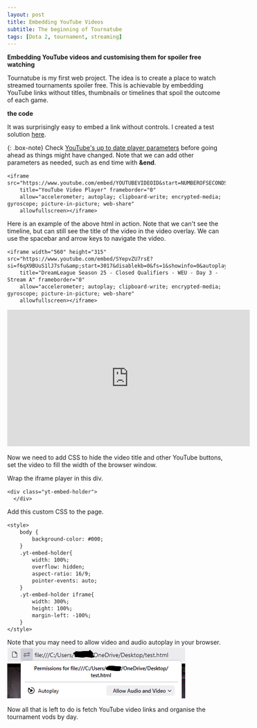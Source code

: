 ```yaml
---
layout: post
title: Embedding YouTube Videos
subtitle: The beginning of Tournatube
tags: [Dota 2, tournament, streaming]
---
```


**Embedding YouTube videos and customising them for spoiler free watching**

Tournatube is my first web project. The idea is to create a place to watch streamed tournaments spoiler free. This is achievable by embedding YouTube links without titles, thumbnails or timelines that spoil the outcome of each game.

**the code**

It was surprisingly easy to embed a link without controls. I created a test solution [here](/tournatube).

{: .box-note}
Check [YouTube's up to date player parameters](https://developers.google.com/youtube/player_parameters) before going ahead as things might have changed. Note that we can add other parameters as needed, such as end time with **&end**.

```
<iframe src="https://www.youtube.com/embed/YOUTUBEVIDEOID&start=NUMBEROFSECONDSFROMVIDEOSTARTTOYOURDESIREDSTARTTIME&disablekb=0&fs=1&showinfo=0&autoplay=1&controls=0&color=white&rel=0&playsinline=1&enablejsapi=1"
    title="YouTube Video Player" frameborder="0"
    allow="accelerometer; autoplay; clipboard-write; encrypted-media; gyroscope; picture-in-picture; web-share"
    allowfullscreen></iframe>
```

Here is an example of the above html in action. Note that we can't see the timeline, but can still see the title of the video in the video overlay. We can use the spacebar and arrow keys to navigate the video.

~~~
<iframe width="560" height="315" src="https://www.youtube.com/embed/SYepvZU7rsE?si=f6qX9BUuS1lJ7sfu&amp;start=3017&disablekb=0&fs=1&showinfo=0&autoplay=1&controls=0&color=white&rel=0&playsinline=1&enablejsapi=1&playlist=SYepvZU7rsE"
    title="DreamLeague Season 25 - Closed Qualifiers - WEU - Day 3 - Stream A" frameborder="0"
    allow="accelerometer; autoplay; clipboard-write; encrypted-media; gyroscope; picture-in-picture; web-share"
    allowfullscreen></iframe>
~~~

<iframe width="560" height="315" src="https://www.youtube.com/embed/SYepvZU7rsE?si=f6qX9BUuS1lJ7sfu&amp;start=3017&disablekb=0&fs=1&showinfo=0&autoplay=1&controls=0&color=white&rel=0&playsinline=1&enablejsapi=1&playlist=SYepvZU7rsE"
    title="DreamLeague Season 25 - Closed Qualifiers - WEU - Day 3 - Stream A" frameborder="0"
    allow="accelerometer; autoplay; clipboard-write; encrypted-media; gyroscope; picture-in-picture; web-share"
    allowfullscreen></iframe>

Now we need to add CSS to hide the video title and other YouTube buttons, set the video to fill the width of the browser window.

Wrap the iframe player in this div.

~~~
<div class="yt-embed-holder">
  </div>
~~~

Add this custom CSS to the page.
~~~
<style>
    body {
        background-color: #000;
    }
    .yt-embed-holder{
        width: 100%;
        overflow: hidden;
        aspect-ratio: 16/9;
        pointer-events: auto;
    }
    .yt-embed-holder iframe{
        width: 300%;
        height: 100%;
        margin-left: -100%;
    }
</style>
~~~

Note that you may need to allow video and audio autoplay in your browser.
![autoplay setting in Firefox](/assets/img/autoplay.png)

Now all that is left to do is fetch YouTube video links and organise the tournament vods by day.


